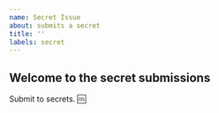 ```yaml
---
name: Secret Issue
about: submits a secret
title: ''
labels: secret
---
```


## Welcome to the secret submissions

Submit to secrets. :cool: